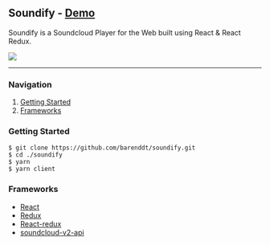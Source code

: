 ## Soundify - [Demo](http://soundify.barend.io)

Soundify is a Soundcloud Player for the Web built using React & React Redux.

<img src="https://i.postimg.cc/9X4xyXV2/screenie.png" />

---

### Navigation

1. [Getting Started](#started)
2. [Frameworks](#frame)

### <span id="started">Getting Started</span>

    $ git clone https://github.com/barenddt/soundify.git
    $ cd ./soundify
    $ yarn
    $ yarn client

### <span id="frame">Frameworks</span>

- [React](https://github.com/facebook/react)
- [Redux](https://github.com/reduxjs/redux)
- [React-redux](https://github.com/reduxjs/react-redux)
- [soundcloud-v2-api](https://github.com/barenddt/soundcloud-v2-api)
